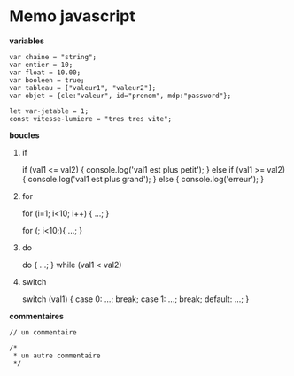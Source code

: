 # Memo javascript


**variables**

    var chaine = "string";
    var entier = 10;
    var float = 10.00;
    var booleen = true;
    var tableau = ["valeur1", "valeur2"];
    var objet = {cle:"valeur", id="prenom", mdp:"password"};

    let var-jetable = 1;
    const vitesse-lumiere = "tres tres vite";


**boucles**

1. if

    if (val1 <= val2) {
        console.log('val1 est plus petit');
    }
    else if (val1 >= val2) {
        console.log('val1 est plus grand');
    }
    else {
        console.log('erreur');
    }

2. for

    for (i=1; i<10; i++) {
        ...;
    }


    for (; i<10;){
        ...;
    }


3. do

    do {
        ...;
    }
    while (val1 < val2)


4. switch

    switch (val1) {
        case 0:
            ...;
            break;
        case 1:
            ...;
            break;
        default:
            ...;
    }


**commentaires**

    // un commentaire

    /*
     * un autre commentaire
     */
